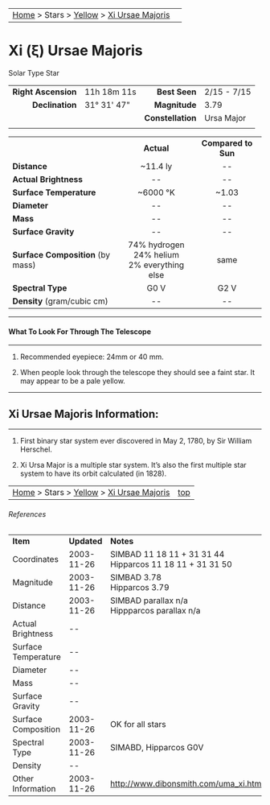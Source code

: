 |    |    |
|:---|---:|
|[Home](/notes/#object-notes) > Stars > [Yellow](../!yellow-stars) > [Xi Ursae Majoris](#xi-ursae-majoris)|  |

# Xi (&xi;) Ursae Majoris 
Solar Type Star

|   |   |   |   |
|--:|:--|--:|:--|
|**Right Ascension**|11h 18m 11s|**Best Seen**| 2/15 - 7/15 |
|**Declination**|31&deg; 31' 47"|**Magnitude**| 3.79 |
|  |  |**Constellation**|Ursa Major|
|  |  |  |

	
|  |  |  |
|--|:--:|:--:|
|  |**Actual**|**Compared to Sun**|
|**Distance**| ~11.4 ly|--|
|**Actual Brightness**|--|--|
|**Surface Temperature**| ~6000 &deg;K| ~1.03 |
|**Diameter**|--|--|
|**Mass**|--|--|
|**Surface Gravity**|--|--|
|**Surface Composition** (by mass)|74% hydrogen<br>24% helium<br>2% everything else|same|
|**Spectral Type**| G0 V | G2 V |
|**Density** (gram/cubic cm)|--|--|

---
#### What To Look For Through The Telescope
---

1.  Recommended eyepiece: 24mm or 40 mm.

1.  When people look through the telescope they should see a faint star.  It may appear to be a pale yellow.

---
## Xi Ursae Majoris Information:
---

1.  First binary star system ever discovered in May 2, 1780, by Sir William Herschel.

1.  Xi Ursa Major is a multiple star system.  It’s also the first multiple star system to have its orbit calculated (in 1828).
  

|    |    |
|:---|---:|
|[Home](/notes/#object-notes) > Stars > [Yellow](../!yellow-stars) > [Xi Ursae Majoris](#xi-ursae-majoris) | [top](#xi-ursae-majoris) |

###### References

|   |   |   |
|---|---|---|
|**Item**|**Updated**|**Notes**| 
|Coordinates|2003-11-26|SIMBAD    11 18 11   + 31 31 44<br/>Hipparcos 11 18 11    + 31 31 50|
|Magnitude|2003-11-26|SIMBAD 3.78<br/> Hipparcos 3.79|
|Distance|2003-11-26|SIMBAD parallax n/a<br/>Hippparcos parallax n/a|
|Actual Brightness| -- |   |
|Surface Temperature| -- |   |	
|Diameter| -- |   |
|Mass| -- |   |
|Surface Gravity| -- |   |
|Surface Composition|2003-11-26|OK for all stars|
|Spectral Type|2003-11-26|SIMABD, Hipparcos G0V|
|Density| -- |   |
|Other Information|2003-11-26|<http://www.dibonsmith.com/uma_xi.htm>

